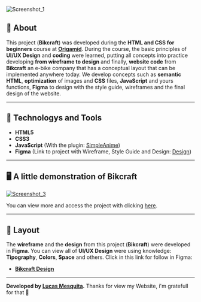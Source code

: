 ![Screenshot_1](https://user-images.githubusercontent.com/91436176/159785707-3cce1a5a-d5ab-48ff-adf0-93e46cf73710.png)


## 📖 About   

This project (**Bikcraft**) was developed during the **HTML and CSS for beginners** course at **[Origamid](https://www.origamid.com/)**. During the course, the basic principles of **UI/UX Design** and **coding** were learned, putting all concepts into practice developing **from wireframe to design** and finally, **website code** from **Bikcraft** an e-bike company that has a conceptual layout that can be implemented anywhere today. We develop concepts such as **semantic HTML**, **optimization** of images and **CSS** files, **JavaScript** and yours functions, **Figma** to design with the style guide, wireframes and the final design of the website.

---

## 🚀 Technologys and Tools
- **HTML5**
- **CSS3**
- **JavaScript** (With the plugin: [SimpleAnime](https://github.com/origamid/simple-anime))
- **Figma** (Link to project with Wireframe, Style Guide and Design: [Design](https://www.figma.com/file/82ve5R4zbWl63GhnxT6GvU/Bikcraft?node-id=5%3A2))

---

## 🖥️ A little demonstration of Bikcraft


[![Screenshot_3](https://user-images.githubusercontent.com/91436176/159788108-aeac5b2e-4518-41c7-9353-fc5fd445f0cc.png "Clique para acessar o projeto")](https://mesquita-dev.github.io/Bikcraft/ "Clique para acessar o projeto")
  
You can view more and access the project with clicking [here](https://mesquita-dev.github.io/Bikcraft/).

---

## 🔖 Layout
The **wireframe** and the **design** from this project (**Bikcraft**) were developed in **Figma**. You can view all of **UI/UX Design** were using knowledge:  **Tipography**, **Colors**, **Space** and others. Click in this link for follow in Figma: 
- **[Bikcraft Design](https://www.figma.com/file/82ve5R4zbWl63GhnxT6GvU/Bikcraft?node-id=5%3A2)**

---

**Developed by [Lucas Mesquita](https://github.com/mesquita-dev/).** Thanks for view my Website, i'm gratefull for that 🖤


